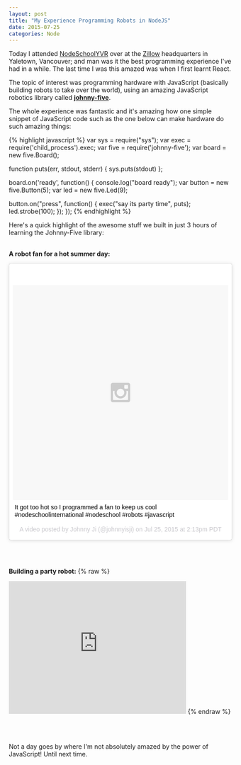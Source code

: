 ```yaml
---
layout: post
title: "My Experience Programming Robots in NodeJS"
date: 2015-07-25
categories: Node
---
```


Today I attended [NodeSchoolYVR][nodeschool] over at the [Zillow][zillow] headquarters in Yaletown, Vancouver; and man was it the best programming experience I've had in a while. The last time I was this amazed was when I first learnt React.

The topic of interest was programming hardware with JavaScript (basically building robots to take over the world), using an amazing JavaScript robotics library called <strong>[johnny-five][johnnyfive]</strong>.

The whole experience was fantastic and it's amazing how one simple snippet of JavaScript code such as the one below can make hardware do such amazing things:

{% highlight javascript %}
var sys = require("sys");
var exec = require('child_process').exec;
var five = require('johnny-five');
var board = new five.Board();

function puts(err, stdout, stderr) { sys.puts(stdout) };

board.on('ready', function() {
  console.log("board ready");
  var button = new five.Button(5);
  var led = new five.Led(9);

  button.on("press", function() {
    exec("say its party time", puts);
    led.strobe(100);
  });
});
{% endhighlight %}
<br>
 
Here's a quick highlight of the awesome stuff we built in just 3 hours of learning the Johnny-Five library:
<br><br>

<strong>A robot fan for a hot summer day:</strong>
<blockquote class="instagram-media" data-instgrm-captioned data-instgrm-version="4" style=" background:#FFF; border:0; border-radius:3px; box-shadow:0 0 1px 0 rgba(0,0,0,0.5),0 1px 10px 0 rgba(0,0,0,0.15); margin: 1px; max-width:658px; padding:0; width:99.375%; width:-webkit-calc(100% - 2px); width:calc(100% - 2px);"><div style="padding:8px;"> <div style=" background:#F8F8F8; line-height:0; margin-top:40px; padding:50% 0; text-align:center; width:100%;"> <div style=" background:url(data:image/png;base64,iVBORw0KGgoAAAANSUhEUgAAACwAAAAsCAMAAAApWqozAAAAGFBMVEUiIiI9PT0eHh4gIB4hIBkcHBwcHBwcHBydr+JQAAAACHRSTlMABA4YHyQsM5jtaMwAAADfSURBVDjL7ZVBEgMhCAQBAf//42xcNbpAqakcM0ftUmFAAIBE81IqBJdS3lS6zs3bIpB9WED3YYXFPmHRfT8sgyrCP1x8uEUxLMzNWElFOYCV6mHWWwMzdPEKHlhLw7NWJqkHc4uIZphavDzA2JPzUDsBZziNae2S6owH8xPmX8G7zzgKEOPUoYHvGz1TBCxMkd3kwNVbU0gKHkx+iZILf77IofhrY1nYFnB/lQPb79drWOyJVa/DAvg9B/rLB4cC+Nqgdz/TvBbBnr6GBReqn/nRmDgaQEej7WhonozjF+Y2I/fZou/qAAAAAElFTkSuQmCC); display:block; height:44px; margin:0 auto -44px; position:relative; top:-22px; width:44px;"></div></div> <p style=" margin:8px 0 0 0; padding:0 4px;"> <a href="https://instagram.com/p/5kuQ0KhZTF/" style=" color:#000; font-family:Arial,sans-serif; font-size:14px; font-style:normal; font-weight:normal; line-height:17px; text-decoration:none; word-wrap:break-word;" target="_top">It got too hot so I programmed a fan to keep us cool #nodeschoolinternational #nodeschool #robots #javascript</a></p> <p style=" color:#c9c8cd; font-family:Arial,sans-serif; font-size:14px; line-height:17px; margin-bottom:0; margin-top:8px; overflow:hidden; padding:8px 0 7px; text-align:center; text-overflow:ellipsis; white-space:nowrap;">A video posted by Johnny Ji (@johnnyisji) on <time style=" font-family:Arial,sans-serif; font-size:14px; line-height:17px;" datetime="2015-07-25T21:13:24+00:00">Jul 25, 2015 at 2:13pm PDT</time></p></div></blockquote>
<script async defer src="//platform.instagram.com/en_US/embeds.js"></script>

<br><br>

<strong>Building a party robot:</strong>
{% raw %}
  <iframe 
    width="400px"
    height="300px"
    frameborder="0"
    src="https://instagram.com/p/5kuQ0KhZTF/?taken-by=johnnyisji" 
    allowfullscreen></iframe>
{% endraw %}

<br><br>

Not a day goes by where I'm not absolutely amazed by the power of JavaScript! Until next time.

[zillow]: http://www.zillow.com/
[nodeschool]: http://nodeschool.io/
[johnnyfive]: https://github.com/rwaldron/johnny-five